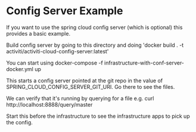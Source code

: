 # Config Server Example

If you want to use the spring cloud config server (which is optional) this provides a basic example.

Build config server by going to this directory and doing 'docker build . -t activiti/activiti-cloud-config-server:latest'

You can start using docker-compose -f infrastructure-with-conf-server-docker.yml up

This starts a config server pointed at the git repo in the value of SPRING_CLOUD_CONFIG_SERVER_GIT_URI. Go there to see the files.

We can verify that it's running by querying for a file e.g. curl http://localhost:8888/query/master

Start this before the infrastructure to see the infrastructure apps to pick up the config.